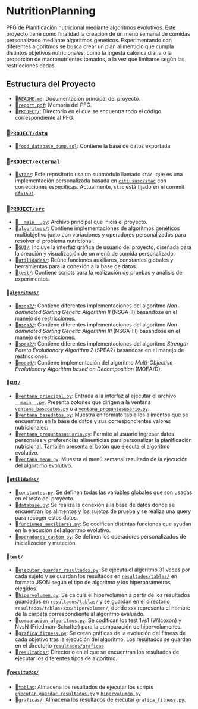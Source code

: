 # NutritionPlanning
PFG de Planificación nutricional mediante algoritmos evolutivos. Este proyecto tiene como finalidad la creación de un menú semanal de comidas personalizado mediante algoritmos genéticos. Experimentando con diferentes algoritmos se busca crear un plan alimenticio que cumpla distintos objetivos nutricionales, como la ingesta calórica diaria o la proporción de macronutrientes tomados, a la vez que limitarse según las restricciones dadas.

## Estructura del Proyecto

- 📄[`README.md`](README.md): Documentación principal del proyecto.
- 📄[`report.pdf`](report.pdf): Memoria del PFG.
- 📂[`PROJECT/`](PROJECT/): Directorio en el que se encuentra todo el código correspondiente al PFG.

### **📂[`PROJECT/data`](PROJECT/data)**
- 📄[`food_database_dump.sql`](PROJECT/data/food_database_dump.sql): Contiene la base de datos exportada.

### **📂[`PROJECT/external`](PROJECT/external)**
- 📂[`stac/`](PROJECT/external/): Este repositorio usa un submódulo llamado `stac`, que es una implementación personalizada basada en [`citiususc/stac`](https://github.com/citiususc/stac.git) con correcciones específicas. Actualmente, `stac` está fijado en el commit [`df5159c`](https://github.com/citiususc/stac/commit/df5159c).

### **📂[`PROJECT/src`](PROJECT/src)**
- 📄[`__main__.py`](PROJECT/src/__main__.py): Archivo principal que inicia el proyecto.
- 📂[`algoritmos/`](PROJECT/src/algoritmos/): Contiene implementaciones de algoritmos genéticos multiobjetivo junto con variaciones y operadores personalizados para resolver el problema nutricional.
- 📂[`GUI/`](PROJECT/src/GUI/): Incluye la interfaz gráfica de usuario del proyecto, diseñada para la creación y visualización de un menú de comida personalizado.
- 📂[`utilidades/`](PROJECT/src/utilidades/): Reúne funciones auxiliares, constantes globales y herramientas para la conexión a la base de datos.
- 📂[`test/`](PROJECT/src/test/): Contiene scripts para la realización de pruebas y análisis de experimentos.

#### **📂[`algoritmos/`](PROJECT/src/algoritmos/)**
- 📂[`nsga2/`](PROJECT/src/algoritmos/nsga2/): Contiene diferentes implementaciones del algoritmo *Non-dominated Sorting Genetic Algorithm II* (NSGA-II) basándose en el manejo de restricciones.
- 📂[`nsga3/`](PROJECT/src/algoritmos/nsga3/): Contiene diferentes implementaciones del algoritmo *Non-dominated Sorting Genetic Algorithm III* (NSGA-III) basándose en el manejo de restricciones.
- 📂[`spea2/`](PROJECT/src/algoritmos/spea2/): Contiene diferentes implementaciones del algoritmo *Strength Pareto Evolutionary Algorithm 2* (SPEA2) basándose en el manejo de restricciones.
- 📂[`moead/`](PROJECT/src/algoritmos/moead/): Contiene implementación del algoritmo *Multi-Objective Evolutionary Algorithm based on Decomposition* (MOEA/D).

#### **📂[`GUI/`](PROJECT/src/GUI/)**
- 📄[`ventana_principal.py`](PROJECT/src/GUI/ventana_principal.py): Entrada a la interfaz al ejecutar el archivo [`__main__.py`](PROJECT/src/__main__.py). Presenta botones que dirigen a la ventana [`ventana_basedatos.py`](PROJECT/src/GUI/ventana_basedatos.py) o a [`ventana_preguntasusario.py`](PROJECT/src/GUI/ventana_preguntasusuario.py).
- 📄[`ventana_basedatos.py`](PROJECT/src/GUI/ventana_basedatos.py): Muestra en formato tabla los alimentos que se encuentran en la base de datos y sus correspondientes valores nutricionales.
- 📄[`ventana_preguntasusuario.py`](PROJECT/src/GUI/ventana_preguntasusuario.py): Permite al usuario ingresar datos personales y preferencias alimenticias para personalizar la planificación nutricional. También presenta el botón que ejecuta el algoritmo evolutivo.
- 📄[`ventana_menu.py`](PROJECT/src/GUI/ventana_menu.py): Muestra el menú semanal resultado de la ejecución del algortimo evolutivo.

#### **📂[`utilidades/`](PROJECT/src/utilidades/)**
- 📄[`constantes.py`](PROJECT/src/utilidades/constantes.py): Se definen todas las variables globales que son usadas en el resto del proyecto.
- 📄[`database.py`](PROJECT/src/utilidades/database.py): Se realiza la conexión a la base de datos donde se encuentran los alimentos y los sujetos de prueba y se realiza una query para recoger estos datos.
- 📄[`funciones_auxiliares.py`](PROJECT/src/utilidades/funciones_auxiliares.py): Se codifican distintas funciones que ayudan en la ejecución del algoritmo evolutivo.
- 📄[`operadores_custom.py`](PROJECT/src/utilidades/operadores_custom.py): Se definen los operadores personalizados de inicialización y mutación.

#### **📂[`test/`](PROJECT/src/test/)**
- 📄[`ejecutar_guardar_resultados.py`](PROJECT/src/test/ejecutar_guardar_resultados.py): Se ejecuta el algoritmo 31 veces por cada sujeto y se guardan los resultados en [`resultados/tablas/`](PROJECT/src/test/resultados/tablas/) en formato JSON según el tipo de algoritmo y los hiperparámetros elegidos.
- 📄[`hipervolumen.py`](PROJECT/src/test/hipervolumen.py): Se calcula el hipervolumen a partir de los resultados guardados en [`resultados/tablas/`](PROJECT/src/test/resultados/tablas/) y se guardan en el directorio `resultados/tablas/xxx/hipervolumen/`, donde `xxx` representa el nombre de la carpeta correspondiente al algoritmo evaluado.
- 📄[`comparacion_algoritmos.py`](PROJECT/src/test/comparacion_algoritmos.py): Se codifican los test 1vs1 (Wilcoxon) y NvsN (Friedman-Schaffer) para la comparación de hipervolumenes.
- 📄[`grafica_fitness.py`](PROJECT/src/test/grafica_fitness.py): Se crean gráficas de la evolución del fitness de cada objetivo tras la ejecución del algoritmo. Los resultados se guardan en el directorio [`resultados/graficas`](PROJECT/src/test/resultados/graficas/)
- 📂[`resultados/`](PROJECT/src/test/resultados/): Directorio en el que se encuentran los resultados de ejecutar los diferentes tipos de algoritmo.

##### **📂[`resultados/`](PROJECT/src/test/resultados/)**
- 📂[`tablas`](PROJECT/src/test/resultados/tablas/): Almacena los resultados de ejecutar los scripts [`ejecutar_guardar_resultados.py`](PROJECT/src/test/ejecutar_guardar_resultados.py) y [`hipervolumen.py`](PROJECT/src/test/hipervolumen.py)
- 📂[`graficas/`](PROJECT/src/test/resultados/graficas/): Almacena los resultados de ejecutar [`grafica_fitness.py`](PROJECT/src/test/grafica_fitness.py).